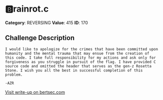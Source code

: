 # 🅱️rainrot.c
**Category**: REVERSING
**Value**: 415
**ID**: 170

## Challenge Description
```
I would like to apologize for the crimes that have been committed upon humanity and the mental trauma that may ensue from the creation of this code. I take full responsibility for my actions and ask only for forgiveness as you struggle in pursuit of the flag. I have provided C source code and omitted the header that serves as the gen-z Rosetta Stone. I wish you all the best in successful completion of this problem.

-AZR
```

[Visit write-up on bertsec.com](https://bertsec.com/🅱️rainrot.c)
